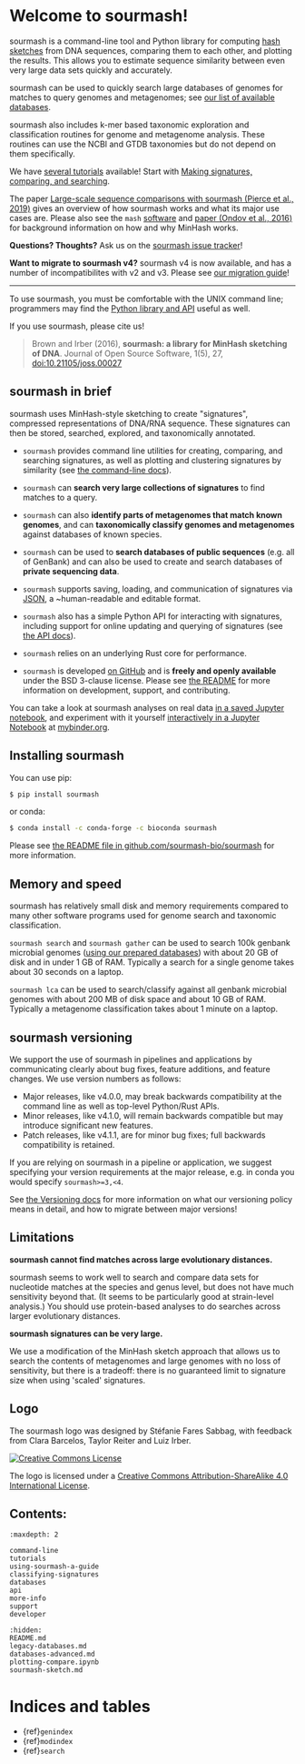 # Welcome to sourmash!

sourmash is a command-line tool and Python library for computing
[hash sketches](https://en.wikipedia.org/wiki/MinHash) from DNA
sequences, comparing them to each other, and plotting the results.
This allows you to estimate sequence similarity between even very
large data sets quickly and accurately.

sourmash can be used to quickly search large databases of genomes
for matches to query genomes and metagenomes; see [our list of
available databases](databases.md).

sourmash also includes k-mer based taxonomic exploration and
classification routines for genome and metagenome analysis. These
routines can use the NCBI and GTDB taxonomies but do not depend on them
specifically.

We have [several tutorials](tutorials.md) available! Start with
[Making signatures, comparing, and searching](tutorial-basic.md).

The paper [Large-scale sequence comparisons with sourmash (Pierce et al., 2019)](https://f1000research.com/articles/8-1006)
gives an overview of how sourmash works and what its major use cases are.
Please also see the `mash` [software](http://mash.readthedocs.io/en/latest/) and
[paper (Ondov et al., 2016)](http://dx.doi.org/10.1186/s13059-016-0997-x) for
background information on how and why MinHash works.

**Questions? Thoughts?** Ask us on the [sourmash issue tracker](https://github.com/sourmash-bio/sourmash/issues/)!

**Want to migrate to sourmash v4?** sourmash v4 is now available, and
has a number of incompatibilites with v2 and v3. Please see 
[our migration guide](support.md#migrating-from-sourmash-v3x-to-sourmash-v4x)!

----

To use sourmash, you must be comfortable with the UNIX command line;
programmers may find the [Python library and API](api.md) useful as well.

If you use sourmash, please cite us!

> Brown and Irber (2016),
> **sourmash: a library for MinHash sketching of DNA**.
> Journal of Open Source Software, 1(5), 27, [doi:10.21105/joss.00027](https://joss.theoj.org/papers/3d793c6e7db683bee7c03377a4a7f3c9)

## sourmash in brief

sourmash uses MinHash-style sketching to create "signatures", compressed
representations of DNA/RNA sequence.  These signatures can then
be stored, searched, explored, and taxonomically annotated.

* `sourmash` provides command line utilities for creating, comparing,
  and searching signatures, as well as plotting and clustering
  signatures by similarity (see [the command-line docs](command-line.md)).

* `sourmash` can **search very large collections of signatures** to find matches
  to a query.

* `sourmash` can also **identify parts of metagenomes that match known genomes**,
  and can **taxonomically classify genomes and metagenomes** against databases
  of known species.

* `sourmash` can be used to **search databases of public sequences**
  (e.g. all of GenBank) and can also be used to create and search databases
  of **private sequencing data**.

* `sourmash` supports saving, loading, and communication of signatures
  via [JSON](http://www.json.org/), a ~human-readable and editable format.

* `sourmash` also has a simple Python API for interacting with signatures,
  including support for online updating and querying of signatures
  (see [the API docs](api.md)).

* `sourmash` relies on an underlying Rust core for performance.

* `sourmash` is developed [on GitHub](https://github.com/sourmash-bio/sourmash)
  and is **freely and openly available** under the BSD 3-clause license.
  Please see [the README](https://github.com/sourmash-bio/sourmash/blob/latest/README.md)
  for more information on development, support, and contributing.

You can take a look at sourmash analyses on real data
[in a saved Jupyter notebook](https://github.com/sourmash-bio/sourmash/blob/latest/doc/sourmash-examples.ipynb),
and experiment with it yourself
[interactively in a Jupyter Notebook](https://mybinder.org/v2/gh/sourmash-bio/sourmash/latest?filepath=doc%2Fsourmash-examples.ipynb)
at [mybinder.org](http://mybinder.org).

## Installing sourmash

You can use pip:
```bash
$ pip install sourmash
```

or conda:
```bash
$ conda install -c conda-forge -c bioconda sourmash
```

Please see [the README file in github.com/sourmash-bio/sourmash](https://github.com/sourmash-bio/sourmash/blob/latest/README.md)
for more information.

## Memory and speed

sourmash has relatively small disk and memory requirements compared to
many other software programs used for genome search and taxonomic
classification.

`sourmash search` and `sourmash gather` can be used to search 100k
genbank microbial genomes ([using our prepared databases](databases.md))
with about 20 GB of disk and in under 1 GB of RAM.
Typically a search for a single genome takes about 30 seconds on a laptop.

`sourmash lca` can be used to search/classify against all genbank
microbial genomes with about 200 MB of disk space and about 10 GB of
RAM. Typically a metagenome classification takes about 1 minute on a
laptop.

## sourmash versioning

We support the use of sourmash in pipelines and applications
by communicating clearly about bug fixes, feature additions, and feature
changes. We use version numbers as follows:

* Major releases, like v4.0.0, may break backwards compatibility at
  the command line as well as top-level Python/Rust APIs.
* Minor releases, like v4.1.0, will remain backwards compatible but
  may introduce significant new features.
* Patch releases, like v4.1.1, are for minor bug fixes; full backwards
  compatibility is retained.

If you are relying on sourmash in a pipeline or application, we
suggest specifying your version requirements at the major release,
e.g. in conda you would specify `sourmash>=3,<4`.

See [the Versioning docs](support.md) for more information on what our
versioning policy means in detail, and how to migrate between major
versions!

## Limitations

**sourmash cannot find matches across large evolutionary distances.**

sourmash seems to work well to search and compare data sets for
nucleotide matches at the species and genus level, but does not have much
sensitivity beyond that.  (It seems to be particularly good at
strain-level analysis.)  You should use protein-based analyses
to do searches across larger evolutionary distances.

**sourmash signatures can be very large.**

We use a modification of the MinHash sketch approach that allows us
to search the contents of metagenomes and large genomes with no loss
of sensitivity, but there is a tradeoff: there is no guaranteed limit
to signature size when using 'scaled' signatures.

## Logo

The sourmash logo was designed by Stéfanie Fares Sabbag,
with feedback from Clara Barcelos,
Taylor Reiter and Luiz Irber.

<a rel="license" href="http://creativecommons.org/licenses/by-sa/4.0/"><img
alt="Creative Commons License" style="border-width:0"
src="https://i.creativecommons.org/l/by-sa/4.0/88x31.png" /></a><br />

The logo
is licensed under a <a rel="license"
href="http://creativecommons.org/licenses/by-sa/4.0/">Creative Commons
Attribution-ShareAlike 4.0 International License</a>.

## Contents:

```{toctree}
:maxdepth: 2

command-line
tutorials
using-sourmash-a-guide
classifying-signatures
databases
api
more-info
support
developer
```


```{toctree}
:hidden:
README.md
legacy-databases.md
databases-advanced.md
plotting-compare.ipynb
sourmash-sketch.md
```

# Indices and tables

* {ref}`genindex`
* {ref}`modindex`
* {ref}`search`
